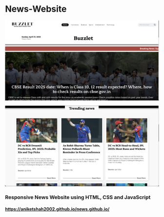 # News-Website

![image](https://raw.githubusercontent.com/aniketshah2002/news.github.io/refs/heads/main/assets/image2.jpg)

![image](https://raw.githubusercontent.com/aniketshah2002/news.github.io/refs/heads/main/assets/image1.jpg)

### Responsive News Website using HTML, CSS and JavaScript

#### https://aniketshah2002.github.io/news.github.io/
